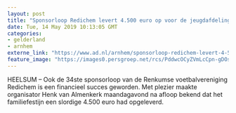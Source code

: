 ```yaml
---
layout: post
title: "Sponsorloop Redichem levert 4.500 euro op voor de jeugdafdeling"
date: Tue, 14 May 2019 10:13:05 GMT
categories: 
- gelderland 
- arnhem 
externe_link: "https://www.ad.nl/arnhem/sponsorloop-redichem-levert-4-500-euro-op-voor-de-jeugdafdeling~ae3a831c/"
feature_image: "https://images0.persgroep.net/rcs/PddwcOCyZVmLcCpn-gDOsqkB6dg/diocontent/148340392/_fitwidth/400/?appId=21791a8992982cd8da851550a453bd7f&quality=0.7"
---
```


HEELSUM – Ook de 34ste sponsorloop van de Renkumse voetbalvereniging Redichem is een financieel succes geworden. Met plezier maakte organisator Henk van Almenkerk maandagavond na afloop bekend dat het familiefestijn een slordige 4.500 euro had opgeleverd.
